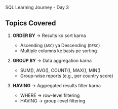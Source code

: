  SQL Learning Journey - Day 3  

##  Topics Covered  
1. **ORDER BY** → Results ko sort karna  
   - Ascending (`ASC`) ya Descending (`DESC`)  
   - Multiple columns ke basis pe sorting  

2. **GROUP BY** → Data aggregation karna  
   - SUM(), AVG(), COUNT(), MAX(), MIN()  
   - Group-wise reports (e.g., per country score)  

3. **HAVING** → Aggregated results filter karna  
   - WHERE → row-level filtering  
   - HAVING → group-level filtering  
